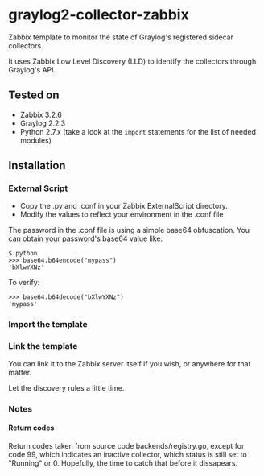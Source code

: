 # graylog2-collector-zabbix
Zabbix template to monitor the state of Graylog's registered sidecar collectors.

It uses Zabbix Low Level Discovery (LLD) to identify the collectors through Graylog's API.

## Tested on
* Zabbix 3.2.6
* Graylog 2.2.3
* Python 2.7.x (take a look at the `import` statements for the list of needed modules)

## Installation
### External Script
* Copy the .py and .conf in your Zabbix ExternalScript directory.
* Modify the values to reflect your environment in the .conf file

The password in the .conf file is using a simple base64 obfuscation. You can obtain your password's base64 value like:
```
$ python
>>> base64.b64encode("mypass")
'bXlwYXNz'
```

To verify:
```
>>> base64.b64decode("bXlwYXNz")
'mypass'
```

### Import the template

### Link the template
You can link it to the Zabbix server itself if you wish, or anywhere for that matter.

Let the discovery rules a little time.

### Notes
#### Return codes
Return codes taken from source code backends/registry.go, except for code 99, which indicates an inactive collector, which status is still set to "Running" or 0. Hopefully, the time to catch that before it dissapears.
